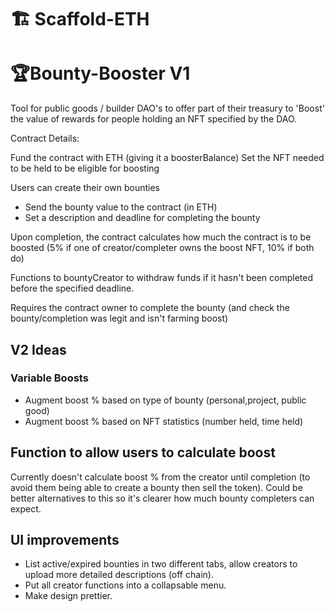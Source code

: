 # 🏗 Scaffold-ETH


# 🏆Bounty-Booster V1

Tool for public goods / builder DAO's to offer part of their treasury to 'Boost' the value of rewards for people holding an NFT specified by the DAO.

Contract Details:

Fund the contract with ETH (giving it a boosterBalance)
Set the NFT needed to be held to be eligible for boosting

Users can create their own bounties
 - Send the bounty value to the contract (in ETH)
 - Set a description and deadline for completing the bounty

Upon completion, the contract calculates how much the contract is to be boosted (5% if one of creator/completer owns the boost NFT, 10% if both do)

Functions to bountyCreator to withdraw funds if it hasn't been completed before the specified deadline.

Requires the contract owner to complete the bounty (and check the bounty/completion was legit and isn't farming boost)

## V2 Ideas

### Variable Boosts
- Augment boost % based on type of bounty (personal,project, public good)
- Augment boost % based on NFT statistics (number held, time held)

## Function to allow users to calculate boost
Currently doesn't calculate boost % from the creator until completion (to avoid them being able to create a bounty then sell the token). Could be better alternatives to this so it's clearer how much bounty completers can expect.

## UI improvements
- List active/expired bounties in two different tabs, allow creators to upload more detailed descriptions (off chain).
- Put all creator functions into a collapsable menu.
- Make design prettier.